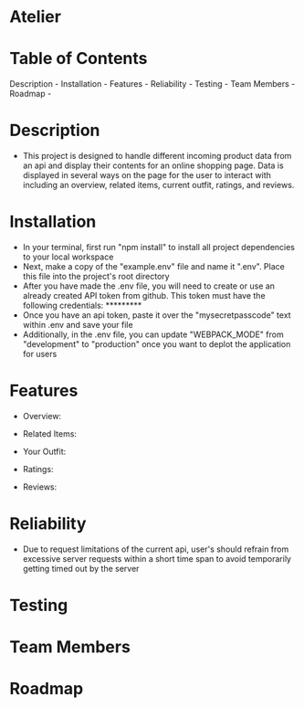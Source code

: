 # Atelier

# Table of Contents
  Description -
  Installation -
  Features -
  Reliability -
  Testing -
  Team Members -
  Roadmap -

# Description
  - This project is designed to handle different incoming product data from an api and display their contents for an online shopping page. Data is displayed in several ways on the page for the user to interact with including an overview, related items, current outfit, ratings, and reviews.

# Installation
  - In your terminal, first run "npm install" to install all project dependencies to your local workspace
  - Next, make a copy of the "example.env" file and name it ".env". Place this file into the project's root directory
  - After you have made the .env file, you will need to create or use an already created API token from github. This token must have the following credentials: *********
  - Once you have an api token, paste it over the "mysecretpasscode" text within .env and save your file
  - Additionally, in the .env file, you can update "WEBPACK_MODE" from "development" to "production" once you want to deplot the application for users

# Features
  - Overview:

  - Related Items:

  - Your Outfit:

  - Ratings:

  - Reviews:

# Reliability
  - Due to request limitations of the current api, user's should refrain from excessive server requests within a short time span to avoid temporarily getting timed out by the server

# Testing

# Team Members

# Roadmap